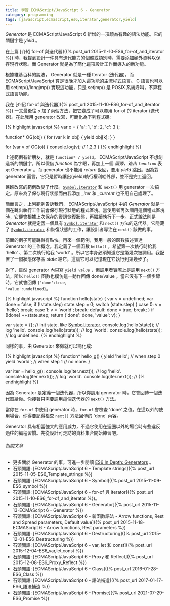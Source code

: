 ```yaml
---
title: 學習 ECMAScript/JavaScript 6 - Generator
category: programming
tags: [javascript,ecmascript,es6,iterator,generator,yield]
---
```


<dfn>Generator</dfn> 是 ECMAScript/JavaScript 6 新增的一項頗為有趣的語法功能。它的關鍵字是 <dfn>yield</dfn> 。

在上篇 [介紹 for-of 與迭代器]({% post_url 2015-11-10-ES6_for-of_and_iterator %}) 時，我提到設計一件具有迭代能力的個體或類別時，需要添加額外資料以保存現行狀態。而 Generator 就是為了簡化這項設計工作而導入的新功能。

<div class="note">
根據維基百科的說法， Generator 就是一種 Iterator (迭代器)。而 ECMAScript/JavaScript 算是很晚才加入這功能的主流程式語言。 C 語言也可以用 setjmp()/longjmp() 實現這功能，只是 setjmp() 是 POSIX 系統呼叫，不算程式語言功能。
</div>

<!--more-->

我在 [介紹 for-of 與迭代器]({% post_url 2015-11-10-ES6_for-of_and_iterator %}) 一文最後往 <var>o</var> 加了兩個方法，把它變成了可以套用 for-of 的 iterator (迭代器)。在此我用 generator 改寫，可簡化為下列程式碼:

{% highlight javascript %}
var o = {
    'a': 1,
    'b': 2,
    'c': 3
};

function* OG(obj) {
    for (var k in obj) {
        yield obj[k];
    }
}

for (var v of OG(o)) {
    console.log(v); // 1,2,3
}
{% endhighlight %}

上述範例有新朋友，就是 <code>function* / yield</code>。 ECMAScript/JavaScript 不想創造新的關鍵字，所以假借 <dfn>function</dfn> 為字眼，再加上一個 <code>*</code> 偏旁，造出 <code>function*</code> 表示 Generator 。而 generator 也不能用 <dfn>return</dfn> 返回，要用 <dfn>yield</dfn> 跳出。因為對 generator 而言，它只是暫時讓出(yield)執行權利給外部，並不是完工返回。

瞧瞧改寫的範例改變了什麼。<code>[Symbol.iterator]()</code> 和 <code>next()</code> 用 generator 一次搞定。原來為了保存現行狀態而由我添加 <var>_iter</var> 和 <var>_current</var> 也不用自己處理了。

簡而言之，上列範例告訴我們， ECMAScript/JavaScript 中的 <dfn>Generator</dfn> 就是一個在跳出執行工作前會保存現行狀態的程式區塊。當使用者再次調用這個程式區塊時，它便會根據上次保存的資訊恢復狀態，再繼續執行下一步。正式說法則是 <dfn>Generator</dfn> 就是定義一個具有 <code>[Symbol.iterator]()</code> 和 <code>next()</code> 方法的迭代器。它隱藏了 <code>[Symbol.iterator]()</code> 和恢復狀態的工作，讓設計者專注在 <code>next()</code> 該做的事。

前面的例子可能跳得有點快。再來一個範例，我用一般的函數敘述表達 Generator 的工作概念。我定義了一個函數 <code>hello()</code> ，希望第一次執行時給我 'hello' 、第二次執行給我 'world' 。所以它本身必須知道它是第幾次被調用。我配置了一個狀態保存區 <var>state</var> 給它，這讓它可以記憶現在它執行到第幾步了。

對了，雖然 generator 內只寫 <code>yield <var>value</var></code> ，但調用者實際上是調用 <code>next()</code> 方法，所以 <code>hello()</code> 函數也模仿這一動作回傳 done/value 。當它沒有下一個步驟時，它就會回傳 <code>{'done':true, 'value':undefined}</code>。

{% highlight javascript %}
function hello(state) {
    var v = undefined;
    var done = false;
    if (!state.step)
        state.step = 0;
    switch (state.step) {
    case 0:
        v = 'hello';
        break;
    case 1:
        v = 'world';
        break;
    default:
        done = true;
        break;
    }
    if (!done)
        ++state.step;
    return {'done': done, 'value': v};
}

var state = {}; // init state. like [Symbol.iterator]().
console.log(hello(state)); // log 'hello'.
console.log(hello(state)); // log 'world'.
console.log(hello(state)); // log undefined.
{% endhighlight %}

同樣的事，由 Generator 來做就可以簡化成:

{% highlight javascript %}
function* hello_g() {
    yield 'hello'; // when step 0
    yield 'world'; // when step 1
    // no more.
}

var iter = hello_g();
console.log(iter.next()); // log 'hello'.
console.log(iter.next()); // log 'world'.
console.log(iter.next()); //
{% endhighlight %}

因為 Generator 是定義一個迭代器，所以你調用 generator 時，它會回傳一個迭代器給你。你接著只需要調用這個迭代器的 <code>next()</code> 方法。

當你在 <code>for-of</code> 中使用 generator 時，<code>for-of</code> 會檢查 'done' 之值。在這以外的使用場合，你得要記得檢查 <code>next()</code> 方法回傳的 'done' 內容。

Generator 具有相當強大的應用威力，不過它使用在迴圈以外的場合時有些違反過往的編程習慣。先從設計可走訪的資料集合開始練習吧。

###### 相關文章

* 更多關於 Generator 的事，可進一步閱讀 [ES6 In Depth: Generators](https://hacks.mozilla.org/2015/05/es6-in-depth-generators/) 。
* 石頭閒語: [ECMAScript/JavaScript 6 - Template strings]({% post_url 2015-11-05-ES6_Template_strings %})
* 石頭閒語: [ECMAScript/JavaScript 6 - Symbol]({% post_url 2015-11-09-ES6_symbol %})
* 石頭閒語: [ECMAScript/JavaScript 6 - for-of 與 iterator]({% post_url 2015-11-10-ES6_for-of_and_iterator %})。
* 石頭閒語: [ECMAScript/JavaScript 6 - Generator]({% post_url 2015-11-13-ECMAScript 6 - Generator %})
* 石頭閒語: [ECMAScript/JavaScript 6 - 新函數語法 - Arrow functions, Rest and Spread parameters, Default value]({% post_url 2015-11-18-ECMAScript 6 - Arrow functions, Rest parameters %})
* 石頭閒語: [ECMAScript/JavaScript 6 - Destructuring]({% post_url 2015-12-01-ES6_Destructuring %})
* 石頭閒語: [ECMAScript/JavaScript 6 - var, let 和 const]({% post_url 2015-12-04-ES6_var,let,const %})
* 石頭閒語: [ECMAScript/JavaScript 6 - Proxy 和 Reflect]({% post_url 2015-12-08-ES6_Proxy_Reflect %})
* 石頭閒語: [ECMAScript/JavaScript 6 - Class]({% post_url 2016-01-28-ES6_Class %})
* 石頭閒語: [ECMAScript/JavaScript 6 - 語法補遺]({% post_url 2017-01-17-ES6_語法補遺 %})
* 石頭閒語: [ECMAScript/JavaScript 6 - Promise]({% post_url 2021-07-29-ES6_Promise %})
